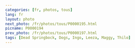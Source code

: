 ```yaml
---
categories: [fr, photos, tous]
lang: fr
layout: photo
next_photo: /fr/photos/tous/P0000195.html
picname: P0000194
prev_photo: /fr/photos/tous/P0000197.html
tags: [Dead Springbock, Dogs, Ingo, Leeza, Maggy, Thilo]
---
```

